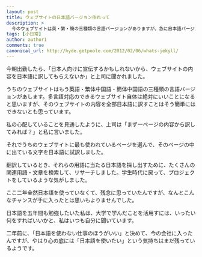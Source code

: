 ```yaml
---
layout: post
title: ウェブサイトの日本語バージョン作れって
description: >
  今のウェブサイトは英・繁・簡の三種類の言語バージョンがありますが、急に日本語バージョンのUIを作るように任されました。ちょっと期待していますね。
tags: [小日常]
author: author1
comments: true
canonical_url: http://hyde.getpoole.com/2012/02/06/whats-jekyll/
---
```


今朝出勤したら、「日本人向けに宣伝するかもしれないから、ウェブサイトの内容を日本語に訳してもらえないか」と上司に聞かれました。

うちのウェブサイトはもう英語・繁体中国語・簡体中国語の三種類の言語バージョンがあします。多言語対応のできるウェブサイト自体は絶対にいいことになると思いますが、そのウェブサイトの内容を全部日本語に訳すことはそう簡単にはできないとも思っています。

私の心配していることを見通したように、上司は「まず一ページの内容から訳してみれば？」と私に言いました。

それでうちのウェブサイトに最も使われているページを選んで、そのページの中に出ている文字を日本語に試訳しました。

翻訳しているとき、それらの用語に当たる日本語を探し出すために、たくさんの関連用語・文章を検索して、リサーチしました。学生時代に戻って、プロジェクトをしているような気がしました。

ここ二年全然日本語を使っていなくて、残念に思っていたんですが、なんとこんなチャンスが手に入ったとは思いもよりませんでした。

日本語を五年間も勉強したいた私は、大学で学んだことを活用すには、いったい何をすればいいかと、私はいつも自分に聞いています。

二年前に、「日本語を使わない仕事のほうがいい」と決めて、今の会社に入ったんですが、やはり心の底には「日本語を使いたい」という気持ちはまだ残っているようです。